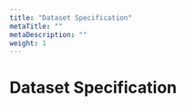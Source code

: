 ```yaml
---
title: "Dataset Specification"
metaTitle: ""
metaDescription: ""
weight: 1
---
```


# Dataset Specification
